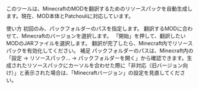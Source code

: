 このツールは、MinecraftのMODを翻訳するためのリソースパックを自動生成します。現在、MOD本体とPatchouliに対応しています。

使い方
初回のみ、パックフォルダーのパスを指定します。
翻訳するMODに合わせて、Minecraftのバージョンを選択します。
「開始」を押して、翻訳したいMODのJARファイルを選択します。
翻訳が完了したら、Minecraft内でリソースパックを有効化してください。
補足
パックフォルダーのパスは、Minecraft内の「設定 → リソースパック... → パックフォルダーを開く」から確認できます。生成されたリソースパックにカーソルを合わせた際に「非対応（旧バージョン向け）」と表示された場合は、「Minecraftバージョン」の設定を見直してください。


